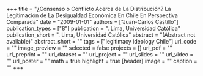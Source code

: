 +++
title = "¿Consenso o Conflicto Acerca de La Distribución? La Legitimación de La Desigualdad Económica En Chile En Perspectiva Comparada"
date = "2009-01-01"
authors = ["Juan-Carlos Castillo"]
publication_types = ["8"]
publication = ". Lima, Universidad Católica"
publication_short = ". Lima, Universidad Católica"
abstract = "(Abstract not available)"
abstract_short = ""
tags = ["legitimacy ideology Chile"]
url_code = ""
image_preview = ""
selected = false
projects = []
url_pdf = ""
url_preprint = ""
url_dataset = ""
url_project = ""
url_slides = ""
url_video = ""
url_poster = ""
math = true
highlight = true
[header]
image = ""
caption = ""
+++
